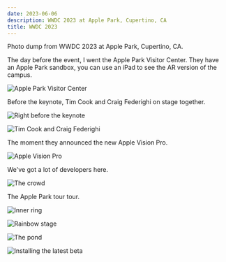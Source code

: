```yaml
---
date: 2023-06-06
description: WWDC 2023 at Apple Park, Cupertino, CA
title: WWDC 2023
---
```


Photo dump from WWDC 2023 at Apple Park, Cupertino, CA.

The day before the event, I went the Apple Park Visitor Center.
They have an Apple Park sandbox, you can use an iPad to see the AR version of the campus.

![Apple Park Visitor Center](/assets/static/img/wwdc-23-1.avif)

Before the keynote, Tim Cook and Craig Federighi on stage together.

![Right before the keynote](/assets/static/img/wwdc-23-2.avif)

![Tim Cook and Craig Federighi](/assets/static/img/wwdc-23-3.avif)

The moment they announced the new Apple Vision Pro.

![Apple Vision Pro](/assets/static/img/wwdc-23-4.avif)

We've got a lot of developers here.

![The crowd](/assets/static/img/wwdc-23-5.avif)

The Apple Park tour tour.

![Inner ring](/assets/static/img/wwdc-23-6.avif)

![Rainbow stage](/assets/static/img/wwdc-23-7.avif)

![The pond](/assets/static/img/wwdc-23-8.avif)

![Installing the latest beta](/assets/static/img/wwdc-23-9.avif)
